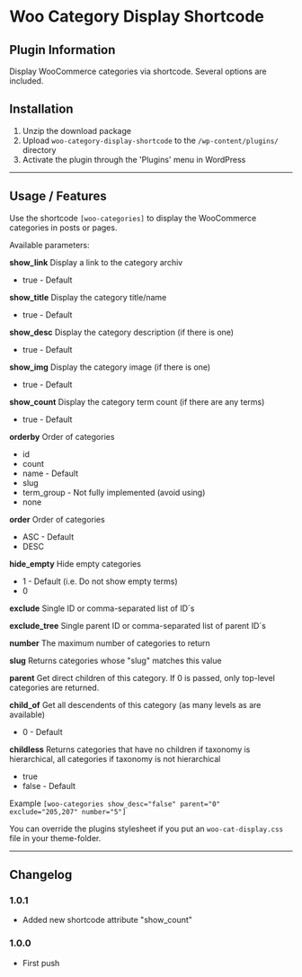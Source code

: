 # Woo Category Display Shortcode

## Plugin Information

Display WooCommerce categories via shortcode. Several options are included.

## Installation

1. Unzip the download package
2. Upload `woo-category-display-shortcode` to the `/wp-content/plugins/` directory
3. Activate the plugin through the 'Plugins' menu in WordPress

***

## Usage / Features

Use the shortcode `[woo-categories]` to display the WooCommerce categories in posts or pages.

Available parameters:

**show_link**
Display a link to the category archiv
* true - Default

**show_title**
Display the category title/name
* true - Default

**show_desc**
Display the category description (if there is one)
* true - Default

**show_img**
Display the category image (if there is one)
* true - Default

**show_count**
Display the category term count (if there are any terms)
* true - Default

**orderby**
Order of categories
* id
* count
* name - Default
* slug
* term_group - Not fully implemented (avoid using) 
* none

**order**
Order of categories
* ASC - Default
* DESC

**hide_empty**
Hide empty categories
* 1 - Default (i.e. Do not show empty terms) 
* 0

**exclude**
Single ID or comma-separated list of ID´s

**exclude_tree**
Single parent ID or comma-separated list of parent ID´s

**number**
The maximum number of categories to return

**slug**
Returns categories whose "slug" matches this value

**parent**
Get direct children of this category. If 0 is passed, only top-level categories are returned.

**child_of**
Get all descendents of this category (as many levels as are available)
* 0 - Default 

**childless**
Returns categories that have no children if taxonomy is hierarchical, all categories if taxonomy is not hierarchical 
* true
* false - Default


Example `[woo-categories show_desc="false" parent="0" exclude="205,207" number="5"]`


You can override the plugins stylesheet if you put an `woo-cat-display.css` file in your theme-folder.

***

## Changelog

### 1.0.1
* Added new shortcode attribute "show_count"

### 1.0.0
* First push